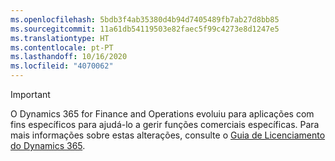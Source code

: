 ```yaml
---
ms.openlocfilehash: 5bdb3f4ab35380d4b94d7405489fb7ab27d8bb85
ms.sourcegitcommit: 11a61db54119503e82faec5f99c4273e8d1247e5
ms.translationtype: HT
ms.contentlocale: pt-PT
ms.lasthandoff: 10/16/2020
ms.locfileid: "4070062"
---
```

> [!IMPORTANT]
> O Dynamics 365 for Finance and Operations evoluiu para aplicações com fins específicos para ajudá-lo a gerir funções comerciais específicas. Para mais informações sobre estas alterações, consulte o [Guia de Licenciamento do Dynamics 365](https://mbs.microsoft.com/Files/public/365/Dynamics365LicensingGuide.pdf).
 
